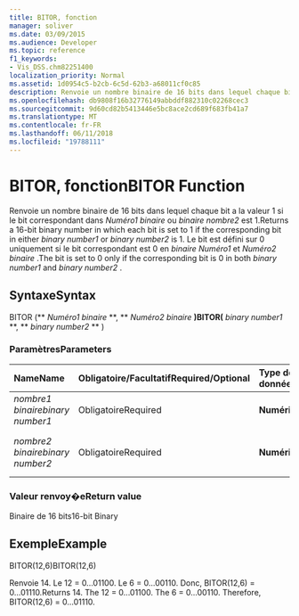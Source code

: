 ```yaml
---
title: BITOR, fonction
manager: soliver
ms.date: 03/09/2015
ms.audience: Developer
ms.topic: reference
f1_keywords:
- Vis_DSS.chm82251400
localization_priority: Normal
ms.assetid: 1d0954c5-b2cb-6c5d-62b3-a68011cf0c85
description: Renvoie un nombre binaire de 16 bits dans lequel chaque bit a la valeur 1 si le bit correspondant dans Numéro1 binaire ou binaire nombre2 est 1. Le bit est défini sur 0 uniquement si le bit correspondant est 0 en binaire Numéro1 et numéro2 binaire.
ms.openlocfilehash: db9808f16b32776149abbddf882310c02268cec3
ms.sourcegitcommit: 9d60cd82b5413446e5bc8ace2cd689f683fb41a7
ms.translationtype: MT
ms.contentlocale: fr-FR
ms.lasthandoff: 06/11/2018
ms.locfileid: "19788111"
---
```

# <a name="bitor-function"></a><span data-ttu-id="252c2-104">BITOR, fonction</span><span class="sxs-lookup"><span data-stu-id="252c2-104">BITOR Function</span></span>

<span data-ttu-id="252c2-105">Renvoie un nombre binaire de 16 bits dans lequel chaque bit a la valeur 1 si le bit correspondant dans *Numéro1 binaire* ou *binaire nombre2* est 1.</span><span class="sxs-lookup"><span data-stu-id="252c2-105">Returns a 16-bit binary number in which each bit is set to 1 if the corresponding bit in either  *binary number1*  or  *binary number2*  is 1.</span></span> <span data-ttu-id="252c2-106">Le bit est défini sur 0 uniquement si le bit correspondant est 0 en *binaire Numéro1* et *Numéro2 binaire* .</span><span class="sxs-lookup"><span data-stu-id="252c2-106">The bit is set to 0 only if the corresponding bit is 0 in both  *binary number1*  and  *binary number2*  .</span></span> 
  
## <a name="syntax"></a><span data-ttu-id="252c2-107">Syntaxe</span><span class="sxs-lookup"><span data-stu-id="252c2-107">Syntax</span></span>

<span data-ttu-id="252c2-108">BITOR (** *Numéro1 binaire* **, ** *Numéro2 binaire* **)</span><span class="sxs-lookup"><span data-stu-id="252c2-108">BITOR(** *binary number1* **, ** *binary number2* ** )</span></span> 
  
### <a name="parameters"></a><span data-ttu-id="252c2-109">Paramètres</span><span class="sxs-lookup"><span data-stu-id="252c2-109">Parameters</span></span>

|<span data-ttu-id="252c2-110">**Name**</span><span class="sxs-lookup"><span data-stu-id="252c2-110">**Name**</span></span>|<span data-ttu-id="252c2-111">**Obligatoire/Facultatif**</span><span class="sxs-lookup"><span data-stu-id="252c2-111">**Required/Optional**</span></span>|<span data-ttu-id="252c2-112">**Type de données**</span><span class="sxs-lookup"><span data-stu-id="252c2-112">**Data Type**</span></span>|<span data-ttu-id="252c2-113">**Description**</span><span class="sxs-lookup"><span data-stu-id="252c2-113">**Description**</span></span>|
|:-----|:-----|:-----|:-----|
| <span data-ttu-id="252c2-114">_nombre1 binaire_</span><span class="sxs-lookup"><span data-stu-id="252c2-114">_binary number1_</span></span> <br/> |<span data-ttu-id="252c2-115">Obligatoire</span><span class="sxs-lookup"><span data-stu-id="252c2-115">Required</span></span>  <br/> |<span data-ttu-id="252c2-116">**Numérique**</span><span class="sxs-lookup"><span data-stu-id="252c2-116">**Numeric**</span></span> <br/> |<span data-ttu-id="252c2-117">Premier nombre binaire de 16 bits.</span><span class="sxs-lookup"><span data-stu-id="252c2-117">The first 16-bit binary number.</span></span>  <br/> |
| <span data-ttu-id="252c2-118">_nombre2 binaire_</span><span class="sxs-lookup"><span data-stu-id="252c2-118">_binary number2_</span></span> <br/> |<span data-ttu-id="252c2-119">Obligatoire</span><span class="sxs-lookup"><span data-stu-id="252c2-119">Required</span></span>  <br/> |<span data-ttu-id="252c2-120">**Numérique**</span><span class="sxs-lookup"><span data-stu-id="252c2-120">**Numeric**</span></span> <br/> |<span data-ttu-id="252c2-121">Deuxième nombre binaire de 16 bits.</span><span class="sxs-lookup"><span data-stu-id="252c2-121">The second 16-bit binary number.</span></span>  <br/> |
   
### <a name="return-value"></a><span data-ttu-id="252c2-122">Valeur renvoy�e</span><span class="sxs-lookup"><span data-stu-id="252c2-122">Return value</span></span>

<span data-ttu-id="252c2-123">Binaire de 16 bits</span><span class="sxs-lookup"><span data-stu-id="252c2-123">16-bit Binary</span></span>
  
## <a name="example"></a><span data-ttu-id="252c2-124">Exemple</span><span class="sxs-lookup"><span data-stu-id="252c2-124">Example</span></span>

<span data-ttu-id="252c2-125">BITOR(12,6)</span><span class="sxs-lookup"><span data-stu-id="252c2-125">BITOR(12,6)</span></span>
  
<span data-ttu-id="252c2-p103">Renvoie 14. Le 12 = 0...01100. Le 6 = 0...00110. Donc, BITOR(12,6) = 0...01110.</span><span class="sxs-lookup"><span data-stu-id="252c2-p103">Returns 14. The 12 = 0...01100. The 6 = 0...00110. Therefore, BITOR(12,6) = 0...01110.</span></span>
  

